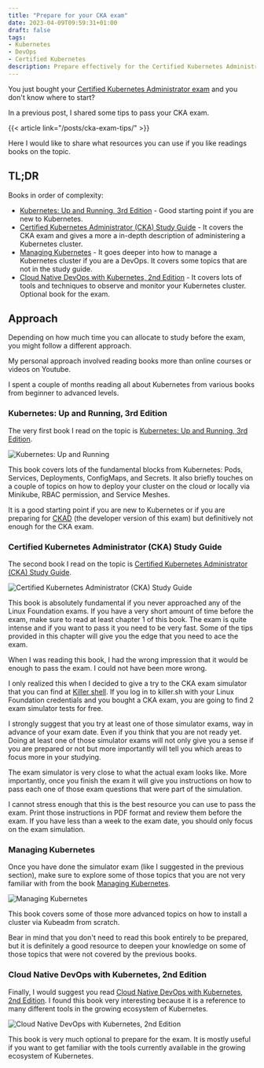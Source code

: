 ```yaml
---
title: "Prepare for your CKA exam"
date: 2023-04-09T09:59:31+01:00
draft: false
tags:
- Kubernetes
- DevOps
- Certified Kubernetes
description: Prepare effectively for the Certified Kubernetes Administrator (CKA) exam with recommended books in order of complexity
---
```

<!--more-->
You just bought your [Certified Kubernetes Administrator exam](https://trainingportal.linuxfoundation.org/learn/course/certified-kubernetes-administrator-cka/exam/exam) and you don't know where to start?

In a previous post, I shared some tips to pass your CKA exam. 

{{< article link="/posts/cka-exam-tips/" >}}

Here I would like to share what resources you can use if you like readings books on the topic.

## TL;DR
Books in order of complexity:

- [Kubernetes: Up and Running, 3rd Edition](https://amzn.to/3OxIwui) - Good starting point if you are new to Kubernetes.
- [Certified Kubernetes Administrator (CKA) Study Guide](https://amzn.to/3Kl8fDE) - It covers the CKA exam and gives a more a in-depth description of administering a Kubernetes cluster.
- [Managing Kubernetes](https://amzn.to/44N6JCz) - It goes deeper into how to manage a Kubernetes cluster if you are a DevOps. It covers some topics that are not in the study guide.
- [Cloud Native DevOps with Kubernetes, 2nd Edition](https://amzn.to/3Oyhvag) - It covers lots of tools and techniques to observe and monitor your Kubernetes cluster. Optional book for the exam.

## Approach
Depending on how much time you can allocate to study before the exam, you might follow a different approach.

My personal approach involved reading books more than online courses or videos on Youtube.

I spent a couple of months reading all about Kubernetes from various books from beginner to advanced levels.

### Kubernetes: Up and Running, 3rd Edition
The very first book I read on the topic is [Kubernetes: Up and Running, 3rd Edition](https://amzn.to/3OxIwui).

![Kubernetes: Up and Running](kubernetes-up-and-running.webp "Kubernetes: Up and Running")

This book covers lots of the fundamental blocks from Kubernetes: Pods, Services, Deployments, ConfigMaps, and Secrets. It also briefly touches on a couple of topics on how to deploy your cluster on the cloud or locally via Minikube, RBAC permission, and Service Meshes.

It is a good starting point if you are new to Kubernetes or if you are preparing for [CKAD](https://trainingportal.linuxfoundation.org/courses/certified-kubernetes-application-developer-ckad) (the developer version of this exam) but definitively not enough for the CKA exam.

### Certified Kubernetes Administrator (CKA) Study Guide
The second book I read on the topic is [Certified Kubernetes Administrator (CKA) Study Guide](https://amzn.to/3Kl8fDE).

![Certified Kubernetes Administrator (CKA) Study Guide](cka-study-guide.webp "Certified Kubernetes Administrator (CKA) Study Guide")

This book is absolutely fundamental if you never approached any of the Linux Foundation exams. If you have a very short amount of time before the exam, make sure to read at least chapter 1 of this book. The exam is quite intense and if you want to pass it you need to be very fast. Some of the tips provided in this chapter will give you the edge that you need to ace the exam.

When I was reading this book, I had the wrong impression that it would be enough to pass the exam. I could not have been more wrong.

I only realized this when I decided to give a try to the CKA exam simulator that you can find at [Killer shell](https://killer.sh/dashboard). If you log in to killer.sh with your Linux Foundation credentials and you bought a CKA exam, you are going to find 2 exam simulator tests for free. 

I strongly suggest that you try at least one of those simulator exams, way in advance of your exam date. Even if you think that you are not ready yet. Doing at least one of those simulator exams will not only give you a sense if you are prepared or not but more importantly will tell you which areas to focus more in your studying.

The exam simulator is very close to what the actual exam looks like. More importantly, once you finish the exam it will give you instructions on how to pass each one of those exam questions that were part of the simulation. 

I cannot stress enough that this is the best resource you can use to pass the exam. Print those instructions in PDF format and review them before the exam. If you have less than a week to the exam date, you should only focus on the exam simulation. 

### Managing Kubernetes
Once you have done the simulator exam (like I suggested in the previous section), make sure to explore some of those topics that you are not very familiar with from the book [Managing Kubernetes](https://amzn.to/44N6JCz).

![Managing Kubernetes](managing-kubernetes.webp "Managing Kubernetes")

This book covers some of those more advanced topics on how to install a cluster via Kubeadm from scratch. 

Bear in mind that you don't need to read this book entirely to be prepared, but it is definitely a good resource to deepen your knowledge on some of those topics that were not covered by the previous books. 

### Cloud Native DevOps with Kubernetes, 2nd Edition
Finally, I would suggest you read [Cloud Native DevOps with Kubernetes, 2nd Edition](https://amzn.to/3Oyhvag). I found this book very interesting because it is a reference to many different tools in the growing ecosystem of Kubernetes.

![Cloud Native DevOps with Kubernetes, 2nd Edition](cloud-native-devops-kubernetes.webp "Cloud Native DevOps with Kubernetes, 2nd Edition")

This book is very much optional to prepare for the exam. It is mostly useful if you want to get familiar with the tools currently available in the growing ecosystem of Kubernetes.

